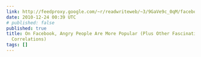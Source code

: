 ```yaml
---
link: http://feedproxy.google.com/~r/readwriteweb/~3/9GaVe9c_0qM/facebooks_data_team_proved_once.php
date: 2010-12-24 00:39 UTC
# published: false
published: true
title: On Facebook, Angry People Are More Popular (Plus Other Fascinating Statistical
  Correlations)
tags: []
---
```



